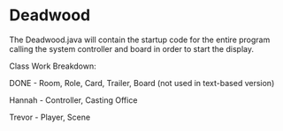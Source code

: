 # Deadwood

The Deadwood.java will contain the startup code for the entire program calling the system controller and board in order to start the display.

Class Work Breakdown:

DONE - Room, Role, Card, Trailer, Board (not used in text-based version)

Hannah - Controller, Casting Office

Trevor - Player, Scene
